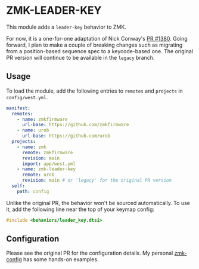 # ZMK-LEADER-KEY

This module adds a `leader-key` behavior to ZMK.

For now, it is a one-for-one adaptation of Nick Conway's
[PR #1380](https://github.com/zmkfirmware/zmk/pull/1380). Going forward, I plan
to make a couple of breaking changes such as migrating from a position-based
sequence spec to a keycode-based one. The original PR version will continue to
be available in the `legacy` branch.

## Usage

To load the module, add the following entries to `remotes` and `projects` in
`config/west.yml`.

```yaml
manifest:
  remotes:
    - name: zmkfirmware
      url-base: https://github.com/zmkfirmware
    - name: urob
      url-base: https://github.com/urob
  projects:
    - name: zmk
      remote: zmkfirmware
      revision: main
      import: app/west.yml
    - name: zmk-leader-key
      remote: urob
      revision: main # or 'legacy' for the original PR version
  self:
    path: config
```

Unlike the original PR, the behavior won't be sourced automatically. To use it,
add the following line near the top of your keymap config:

```c
#include <behaviors/leader_key.dtsi>
```

## Configuration

Please see the original PR for the configuration details. My personal
[zmk-config](https://github.com/urob/zmk-config) has some hands-on examples.
